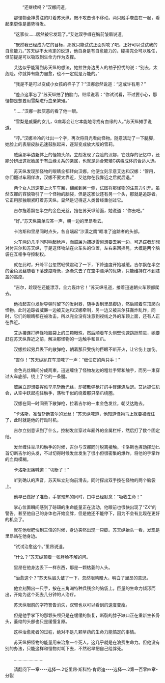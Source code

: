 <div class="read-content j_readContent" id="">
                <p>　　　　“还继续吗？”汉娜问道。<p>　　那怪物全神贯注的盯着苏天纵，既不攻击也不移动。两只触手卷曲在一起，看起来更像是蓄势待发。<p>　　“这家伙……居然被它发现了。”艾达双手缠在胸前皱眉说道。<p>　　“既然我已经成为它的目标，那就只能试试正面对攻了吧，正好可以试试我的自愈能力。”苏天纵不太肯定的说道，他自身是有自愈能力的，硬拼完全可以胜任，但前提是可以吸取到生命力作为支撑。<p>　　艾达似乎能猜到苏天纵的想法，她拉住身边男人的袖子担忧的说：“别去，太危险。你就算有能力自愈，也不一定就是万能的。”<p>　　“我是不是可以变成小女孩的样子了？”汉娜忽然说道：“这或许有用？”<p>　　“差点这事忘了”苏天纵拍了拍脑门，继续说着：“你试试看，不过要小心，那怪物是想要用雪梨进行血亲繁殖。”<p>　　“……”汉娜一脸厌恶的看了他一眼。<p>　　“雪梨是威廉的女儿，G病毒会让它本能地寻找有血缘的人。”苏天纵摊手说道。<p>　　“哼。”汉娜冷冷的吐出一个字，再次将目光看向怪物。随意活动了一下腿脚，她脸上的表层皮肤迅速鼓胀起来，逐渐变成放大版的雪莉。<p>　　威廉那半边躯体上的怪物头颅，立刻发现了变脸的汉娜，它残存的记忆中，还能分辨出这张脸属于有血缘关系的亲属，也就是适合繁殖G病毒成体的合适人选。<p>　　苏天纵发现那怪物的眼睛全都转向汉娜，他便立刻示意艾达和汉娜：“管用，你们翻过车厢佯攻，汉娜不要太靠近，艾达你在我靠近之后就后退。”<p>　　两个女人迅速攀上火车车厢，翻阅到另一侧，试图将那怪物的注意力引开。虽然汉娜的容貌吸引了一个怪物的脑袋，但是这家伙还有另一个头，那就是追踪者。它正用那独眼紧盯着苏天纵，显然是记得这人类曾经重创过它。<p>　　吉尔拖着飘在半空的金色光丝，挡在苏天纵前面，她说道：“你去吧。”<p>　　“好。”苏天纵简单应答一声，朝一边的里昂看去。<p>　　卡洛斯和里昂同时点头，各自端起“沙漠之鹰”瞄准了追踪者的头部。<p>　　火车两边几乎同时响起枪声，而威廉为捕捉雪梨想要去另一边，可追踪者却想对付吉尔和苏天纵，于是这怪物站在火车头的位置，左右来回摇晃，大概是两个脑袋在互相争夺控制权。<p>　　就在此时，升降平台忽然轻微震动了一下，下降速度开始减缓。吉尔飘在半空的金色发丝随着下落速度降低，逐渐失去了在空中漂浮的优势，只能维持在不到膝盖的高度。<p>　　“吉尔，趁现在还能漂浮，全力轰炸它！”苏天纵吼道，接着迅速朝火车顶部爬去。<p>　　他捡起吉尔发射导弹时留下的发射器，随手丢到里昂脚边，然后顺着车顶爬向怪物。此时追踪者威廉一边被艾达和汉娜牵制，另一边又被吉尔狂轰炸乱炸，同时，它们的眼睛都在被攻击，所以完全没有注意到视线之外的车顶上面，还有人正在靠近。<p>　　艾达接连打碎怪物脑袋上的三颗眼珠，然后顺着车头侧壁快速跳跃前进，她要赶在苏天纵靠近之前，解决那怪物的一边触手和巨爪。<p>　　汉娜捡起男兵丢下的散弹枪，朝着那只受伤的巨眼不断开火，让它伤上加伤。<p>　　“吉尔！”苏天纵趴在车顶喊了一声：“缠住它的两只手！”<p>　　金色光丝瞬间分成两束，迅速缠住了怪物左边的粗壮手臂和触手，而另一束穿过火车底部，绕上了它的一条腿。<p>　　威廉立即想要挥动举爪斩断光丝，却被散弹枪打的手臂连连后退。艾达抓住机会，从空中跃起抱住触手，荡秋千似的绕着那只举爪绕圈。<p>　　汉娜在同一时间丢下散弹枪，拉着吉尔的一束金色发丝，朝艾达跑去。<p>　　“卡洛斯，准备斩断吉尔的发丝！”苏天纵喊道，他知道怪物马上就要被缠住了，此时就是他的行动时机。<p>　　吉尔立刻意识到了什么，控制发丝穿过车厢外的金属栏杆，然后打了数个固定结。<p>　　发丝缠住举爪和触手的时候，吉尔与汉娜同时脱离接触。卡洛斯也挥动挥动匕首切断吉尔的头发，不过切得时候发丝发生了很小但很密集的爆炸，将他的手掌炸的血肉模糊。<p>　　卡洛斯忍痛喊道：“切断了！”<p>　　听到确认的声音，苏天纵立刻向前滑去，同时探出双手按在怪物的两个脑袋上。<p>　　他早已做好了准备，手掌预热的同时，口中已经默念：“吸收生命！”<p>　　掌心位置瞬间感到了磅礴的生命能量正在流动，他眼前也很快出现了“ZX”的警告，甚至他自己的身体也开始变胖，但是他还不能停下，因为不会有比现在更好的机会了。<p>　　就在他增肥快到三倍的时候，身边突然出现一只脚。苏天纵抬头一看，发现是里昂站在他身边。<p>　　“试试治愈这个。”里昂说道。<p>　　“什么？”苏天纵顶着一张胖脸不解的问。<p>　　里昂在他身边丢下一样东西，那是一颗枯萎的人头。<p>　　“治愈这个？”苏天纵眉头皱了一下，忽然眼睛瞪大，明白了里昂的意思。<p>　　他立刻腾出一只手，按在三角洲特种兵残余的脑袋上。巨量的生命力倾泻而出，开始为这个死去几分钟的人治疗。<p>　　苏天纵眼前的字符警告消失，双臂也以可以看到的速度变瘦。<p>　　但是他手掌下的那颗头颅只是在缓缓的恢复，断裂的脖子缺口正在重新生长骨头，萎缩的头部也只是缓慢复原。<p>　　这种治愈死者的过程，绝对不是几颗草药的生命力能搞定的事情。<p>　　苏天纵把怪物的能量用来治愈一个死人，这几乎就是在浪费生命力。但他没有别的办法，只能这样和怪物对耗下去，不然迟早把自己给胖死。<p>　　……………………<p>　　请翻阅下一章----选择一.2卷里昂·斯科特·肯尼迪----选择一.2第一百零四章-分裂<p>　　<p> 
            </div>
